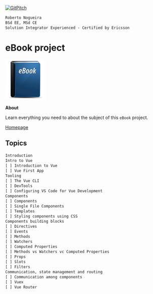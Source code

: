 [![GitPitch](https://gitpitch.com/assets/badge.svg)](https://gitpitch.com/enogrob/ebook-project/master)
```
Roberto Nogueira  
BSd EE, MSd CE
Solution Integrator Experienced - Certified by Ericsson
```
# eBook project

![ebook image](assets/ebook.png)

**About**

Learn everything you need to about the subject of this `eBook` project.

[Homepage](https://ebook.com)

## Topics
```
Introduction
Intro to Vue
[ ] Introduction to Vue
[ ] Vue First App
Tooling
[ ] The Vue CLI
[ ] DevTools
[ ] Configuring VS Code for Vue Development
Components
[ ] Components
[ ] Single File Components
[ ] Templates
[ ] Styling components using CSS
Components building blocks
[ ] Directives
[ ] Events
[ ] Methods
[ ] Watchers
[ ] Computed Properties
[ ] Methods vs Watchers vc Computed Properties
[ ] Props
[ ] Slots
[ ] Filters
Communication, state management and routing
[ ] Communication among components
[ ] Vuex
[ ] Vue Router
```
